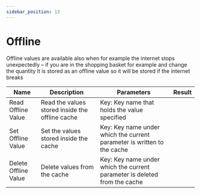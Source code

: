 ```yaml
---
sidebar_position: 13
---
```


# Offline

Offline values are available also when for example the internet stops unexpectedly – if you are in the shopping basket for example and change the quantity it is stored as an offline value so it will be stored if the internet breaks

| Name                 | Description                                     | Parameters                                                                | Result |
| -------------------- | ----------------------------------------------- | ------------------------------------------------------------------------- | ------ |
| Read Offline Value   | Read the values stored inside the offline cache | Key: Key name that holds the value specified                              |        |
| Set Offline Value    | Set the values stored inside the cache          | Key: Key name under which the current parameter is written to the cache   |
| Delete Offline Value | Delete values from the cache                    | Key: Key name under which the current parameter is deleted from the cache |        |

